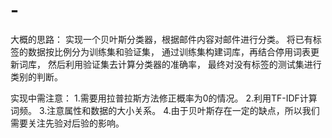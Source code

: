 # -
大概的思路：
实现一个贝叶斯分类器，根据邮件内容对邮件进行分类。
将已有标签的数据按比例分为训练集和验证集，
通过训练集构建词库，再结合停用词表更新词库，
然后利用验证集去计算分类器的准确率，
最终对没有标签的测试集进行类别的判断。

实现中需注意：
1.需要用拉普拉斯方法修正概率为0的情况。
2.利用TF-IDF计算词频。
3.注意属性和数据的大小关系。
4.由于贝叶斯存在一定的缺点，所以我们需要关注先验对后验的影响。
